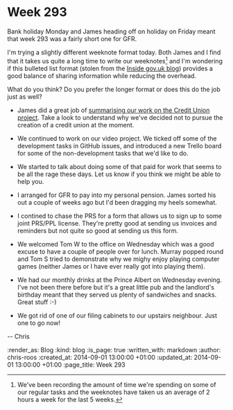 Week 293
========

Bank holiday Monday and James heading off on holiday on Friday meant that week 293 was a fairly short one for GFR.

I'm trying a slightly different weeknote format today. Both James and I find that it takes us quite a long time to write our weeknotes[^1] and I'm wondering if this bulleted list format (stolen from the [Inside gov.uk blog][]) provides a good balance of sharing information while reducing the overhead.

What do you think? Do you prefer the longer format or does this do the job just as well?

* James did a great job of [summarising our work on the Credit Union project][credit-union-summary]. Take a look to understand why we've decided not to pursue the creation of a credit union at the moment.

* We continued to work on our video project. We ticked off some of the development tasks in GitHub issues, and introduced a new Trello board for some of the non-development tasks that we'd like to do.

* We started to talk about doing some of that paid for work that seems to be all the rage these days. Let us know if you think we might be able to help you.

* I arranged for GFR to pay into my personal pension. James sorted his out a couple of weeks ago but I'd been dragging my heels somewhat.

* I contined to chase the PRS for a form that allows us to sign up to some joint PRS/PPL license. They're pretty good at sending us invoices and reminders but not quite so good at sending us this form.

* We welcomed Tom W to the office on Wednesday which was a good excuse to have a couple of people over for lunch. Murray popped round and Tom S tried to demonstrate why we mighy enjoy playing computer games (neither James or I have ever really got into playing them).

* We had our monthly drinks at the Prince Albert on Wednesday evening. I've not been there before but it's a great little pub and the landlord's birthday meant that they served us plenty of sandwiches and snacks. Great stuff :-)

* We got rid of one of our filing cabinets to our upstairs neighbour. Just one to go now!

-- Chris

[^1]: We've been recording the amount of time we're spending on some of our regular tasks and the weeknotes have taken us an average of 2 hours a week for the last 5 weeks.

[credit-union-summary]: http://gofreerange.com/project-credit-union-update
[Inside gov.uk blog]: https://insidegovuk.blog.gov.uk

:render_as: Blog
:kind: blog
:is_page: true
:written_with: markdown
:author: chris-roos
:created_at: 2014-09-01 13:00:00 +01:00
:updated_at: 2014-09-01 13:00:00 +01:00
:page_title: Week 293
